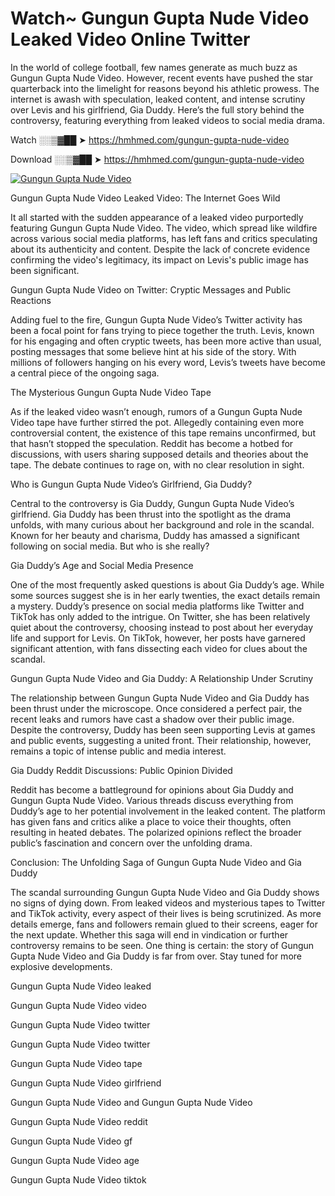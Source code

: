 # Watch~ Gungun Gupta Nude Video Leaked Video Online Twitter

In the world of college football, few names generate as much buzz as Gungun Gupta Nude Video. However, recent events have pushed the star quarterback into the limelight for reasons beyond his athletic prowess. The internet is awash with speculation, leaked content, and intense scrutiny over Levis and his girlfriend, Gia Duddy. Here’s the full story behind the controversy, featuring everything from leaked videos to social media drama.

Watch ░░▒▓██ ➤ https://hmhmed.com/gungun-gupta-nude-video

Download ░░▒▓██ ➤ https://hmhmed.com/gungun-gupta-nude-video

[![Gungun Gupta Nude Video](https://i.imgur.com/dJHk4Zq.gif)](https://hmhmed.com/gungun-gupta-nude-video)

Gungun Gupta Nude Video Leaked Video: The Internet Goes Wild

It all started with the sudden appearance of a leaked video purportedly featuring Gungun Gupta Nude Video. The video, which spread like wildfire across various social media platforms, has left fans and critics speculating about its authenticity and content. Despite the lack of concrete evidence confirming the video's legitimacy, its impact on Levis's public image has been significant.

Gungun Gupta Nude Video on Twitter: Cryptic Messages and Public Reactions

Adding fuel to the fire, Gungun Gupta Nude Video’s Twitter activity has been a focal point for fans trying to piece together the truth. Levis, known for his engaging and often cryptic tweets, has been more active than usual, posting messages that some believe hint at his side of the story. With millions of followers hanging on his every word, Levis’s tweets have become a central piece of the ongoing saga.

The Mysterious Gungun Gupta Nude Video Tape

As if the leaked video wasn’t enough, rumors of a Gungun Gupta Nude Video tape have further stirred the pot. Allegedly containing even more controversial content, the existence of this tape remains unconfirmed, but that hasn’t stopped the speculation. Reddit has become a hotbed for discussions, with users sharing supposed details and theories about the tape. The debate continues to rage on, with no clear resolution in sight.

Who is Gungun Gupta Nude Video’s Girlfriend, Gia Duddy?

Central to the controversy is Gia Duddy, Gungun Gupta Nude Video’s girlfriend. Gia Duddy has been thrust into the spotlight as the drama unfolds, with many curious about her background and role in the scandal. Known for her beauty and charisma, Duddy has amassed a significant following on social media. But who is she really?

Gia Duddy’s Age and Social Media Presence

One of the most frequently asked questions is about Gia Duddy’s age. While some sources suggest she is in her early twenties, the exact details remain a mystery. Duddy’s presence on social media platforms like Twitter and TikTok has only added to the intrigue. On Twitter, she has been relatively quiet about the controversy, choosing instead to post about her everyday life and support for Levis. On TikTok, however, her posts have garnered significant attention, with fans dissecting each video for clues about the scandal.

Gungun Gupta Nude Video and Gia Duddy: A Relationship Under Scrutiny

The relationship between Gungun Gupta Nude Video and Gia Duddy has been thrust under the microscope. Once considered a perfect pair, the recent leaks and rumors have cast a shadow over their public image. Despite the controversy, Duddy has been seen supporting Levis at games and public events, suggesting a united front. Their relationship, however, remains a topic of intense public and media interest.

Gia Duddy Reddit Discussions: Public Opinion Divided

Reddit has become a battleground for opinions about Gia Duddy and Gungun Gupta Nude Video. Various threads discuss everything from Duddy’s age to her potential involvement in the leaked content. The platform has given fans and critics alike a place to voice their thoughts, often resulting in heated debates. The polarized opinions reflect the broader public’s fascination and concern over the unfolding drama.

Conclusion: The Unfolding Saga of Gungun Gupta Nude Video and Gia Duddy

The scandal surrounding Gungun Gupta Nude Video and Gia Duddy shows no signs of dying down. From leaked videos and mysterious tapes to Twitter and TikTok activity, every aspect of their lives is being scrutinized. As more details emerge, fans and followers remain glued to their screens, eager for the next update. Whether this saga will end in vindication or further controversy remains to be seen. One thing is certain: the story of Gungun Gupta Nude Video and Gia Duddy is far from over. Stay tuned for more explosive developments.

Gungun Gupta Nude Video leaked

Gungun Gupta Nude Video video

Gungun Gupta Nude Video twitter

Gungun Gupta Nude Video twitter

Gungun Gupta Nude Video tape

Gungun Gupta Nude Video girlfriend

Gungun Gupta Nude Video and Gungun Gupta Nude Video

Gungun Gupta Nude Video reddit

Gungun Gupta Nude Video gf

Gungun Gupta Nude Video age

Gungun Gupta Nude Video tiktok